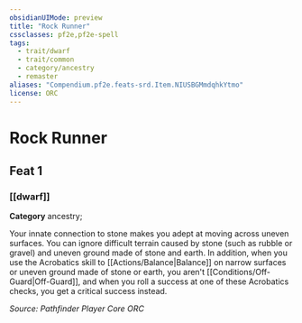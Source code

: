 ```yaml
---
obsidianUIMode: preview
title: "Rock Runner"
cssclasses: pf2e,pf2e-spell
tags:
  - trait/dwarf
  - trait/common
  - category/ancestry
  - remaster
aliases: "Compendium.pf2e.feats-srd.Item.NIUSBGMmdqhkYtmo"
license: ORC
---
```

# Rock Runner
## Feat 1
### [[dwarf]]

**Category** ancestry; 




Your innate connection to stone makes you adept at moving across uneven surfaces. You can ignore difficult terrain caused by stone (such as rubble or gravel) and uneven ground made of stone and earth. In addition, when you use the Acrobatics skill to [[Actions/Balance|Balance]] on narrow surfaces or uneven ground made of stone or earth, you aren't [[Conditions/Off-Guard|Off-Guard]], and when you roll a success at one of these Acrobatics checks, you get a critical success instead.

*Source: Pathfinder Player Core*
*ORC*